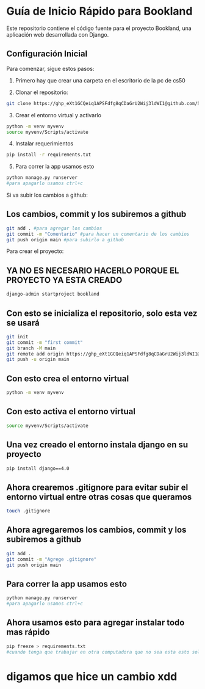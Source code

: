 # Guía de Inicio Rápido para Bookland

Este repositorio contiene el código fuente para el proyecto Bookland, una aplicación web desarrollada con Django.

## Configuración Inicial

Para comenzar, sigue estos pasos:
1. Primero hay que crear una carpeta en el escritorio de la pc de cs50

2. Clonar el repositorio:
```bash
git clone https://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@github.com/Soel18/bookland.git
```

3. Crear el entorno virtual y activarlo
```bash
python -m venv myvenv
source myvenv/Scripts/activate
```

4. Instalar requerimientos
```bash
pip install -r requirements.txt
```
5. Para correr la app usamos esto
```bash
python manage.py runserver
#para apagarlo usamos ctrl+c
```

Si va subir los cambios a github:
## Los cambios, commit y los subiremos a github 
```bash
git add . #para agregar los cambios
git commit -m "Comentario" #para hacer un comentario de los cambios
git push origin main #para subirlo a github
```

Para crear el proyecto:
## YA NO ES NECESARIO HACERLO PORQUE EL PROYECTO YA ESTA CREADO
```bash
django-admin startproject bookland
```
## Con esto se inicializa el repositorio, solo esta vez se usará
```bash
git init
git commit -m "first commit"
git branch -M main
git remote add origin https://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@github.com/Soel18/bookland.git
git push -u origin main
```
## Con esto crea el entorno virtual
```bash
python -m venv myvenv
```
## Con esto activa el entorno virtual
```bash
source myvenv/Scripts/activate
```

## Una vez creado el entorno instala django en su proyecto
```bash
pip install django==4.0
```

## Ahora crearemos .gitignore para evitar subir el entorno virtual entre otras cosas que queramos
```bash
touch .gitignore
```

## Ahora agregaremos los cambios, commit y los subiremos a github 
```bash
git add .
git commit -m "Agrege .gitignore"
git push origin main
```

## Para correr la app usamos esto
```bash
python manage.py runserver
#para apagarlo usamos ctrl+c
```
## Ahora usamos esto para agregar instalar todo mas rápido 
```bash
pip freeze > requirements.txt
#cuando tenga que trabajar en otra computadora que no sea esta esto solo se utilizara cuando se instale otra librería a su proyecto por ejemplo cuando instale algo parecido a django.
```
# digamos que hice un cambio xdd